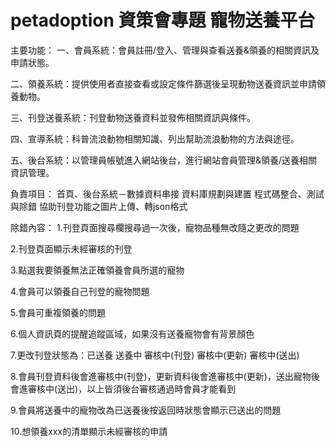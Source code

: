 # petadoption 資策會專題 寵物送養平台

主要功能：
一、會員系統：會員註冊/登入、管理與查看送養&領養的相關資訊及申請狀態。

二、領養系統：提供使用者直接查看或設定條件篩選後呈現動物送養資訊並申請領養動物。

三、刊登送養系統：刊登動物送養資料並發佈相關資訊與條件。

四、宣導系統：科普流浪動物相關知識、列出幫助流浪動物的方法與途徑。

五、後台系統：以管理員帳號進入網站後台，進行網站會員管理&領養/送養相關資訊管理。

負責項目：
首頁、後台系統－數據資料串接
資料庫規劃與建置
程式碼整合、測試與除錯
協助刊登功能之圖片上傳、轉json格式

除錯內容：
1.刊登頁面搜尋欄搜尋過一次後，寵物品種無改隨之更改的問題

2.刊登頁面顯示未經審核的刊登

3.點選我要領養無法正確領養會員所選的寵物

4.會員可以領養自己刊登的寵物問題

5.會員可重複領養的問題

6.個人資訊頁的提醒追蹤區域，如果沒有送養寵物會有背景顏色

7.更改刊登狀態為：已送養 送養中 審核中(刊登) 審核中(更新) 審核中(送出)

8.會員刊登資料後會進審核中(刊登)，更新資料後會進審核中(更新)，送出寵物後會進審核中(送出)，以上皆須後台審核通過時會員才能看到

9.會員將送養中的寵物改為已送養後按返回時狀態會顯示已送出的問題

10.想領養xxx的清單顯示未經審核的申請
